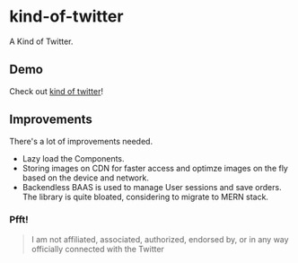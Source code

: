 # kind-of-twitter

A Kind of Twitter.

## Demo

Check out <a href="https://kind-of-twitter.netlify.app/explore">kind of twitter</a>!

## Improvements

There's a lot of improvements needed.

- Lazy load the Components.
- Storing images on CDN for faster access and optimze images on the fly based on the device and network.
- Backendless BAAS is used to manage User sessions and save orders. The library is quite bloated, considering to migrate to MERN stack.

### Pfft!

> I am not affiliated, associated, authorized, endorsed by, or in any way officially connected with the Twitter
